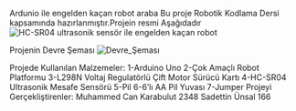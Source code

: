 Ardunio ile engelden kaçan robot araba 
Bu proje Robotik Kodlama Dersi kapsamında hazırlanmıştır.Projein resmi Aşağıdadır
![HC-SR04 ultrasonik sensör ile engelden kaçan robot](https://github.com/Can35710/Engelden_kacan_robot_araba/assets/134143225/aaf57094-f171-4d8f-8d60-82f27f14841a)



Projenin Devre Şeması
![Devre_Şeması](https://github.com/Can35710/Engelden_kacan_robot_araba/assets/134143225/d3207993-44cb-4e19-a298-2127f12bde6a)



Projede Kullanılan Malzemeler:
1-Arduino Uno
2-Çok Amaçlı Robot Platformu
3-L298N Voltaj Regulatörlü Çift Motor Sürücü Kartı
4-HC-SR04 Ultrasonik Mesafe Sensörü
5-Pil 
6-6’lı AA Pil Yuvası
7-Jumper
Projeyi Gerçekliştirenler:
Muhammed Can Karabulut 2348
Sadettin Ünsal 166

